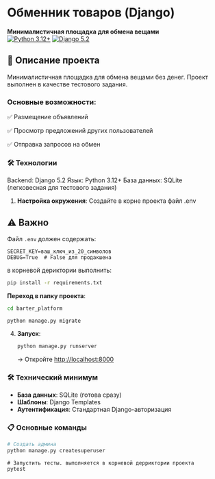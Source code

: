# Обменник товаров (Django)

**Минималистичная площадка для обмена вещами**  
[![Python 3.12+](https://img.shields.io/badge/python-3.8+-blue)](https://www.python.org/)
[![Django 5.2](https://img.shields.io/badge/django-5.2-green)](https://www.djangoproject.com/)

 ## 📌 Описание проекта
Минималистичная площадка для обмена вещами без денег.
Проект выполнен в качестве тестового задания.
### Основные возможности:

✅ Размещение объявлений

✅ Просмотр предложений других пользователей

✅ Отправка запросов на обмен

### 🛠 Технологии
Backend: Django 5.2
Язык: Python 3.12+
База данных: SQLite (легковесная для тестового задания)

1. **Настройка окружения**:
Создайте в корне проекта файл .env
## ⚠️ Важно
Файл `.env` должен содержать:
```
SECRET_KEY=ваш_ключ_из_20_символов
DEBUG=True  # False для продакшена
```
в корневой дериктории выполнить:
   ```bash
   pip install -r requirements.txt
   ```

**Переход в папку проекта**:

   ```bash
   cd barter_platform
   ```
   ```
   python manage.py migrate
   ```

4. **Запуск**:
   ```bash
   python manage.py runserver
   ```
   → Откройте [http://localhost:8000](http://localhost:8000)

### 🛠 Технический минимум
- **База данных**: SQLite (готова сразу)
- **Шаблоны**: Django Templates
- **Аутентификация**: Стандартная Django-авторизация

### 📋 Основные команды
```bash
# Создать админа
python manage.py createsuperuser
```
```
# Запустить тесты. выполняется в корневой дерриктории проекта
pytest
```


